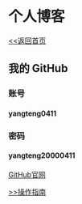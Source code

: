 # 个人博客
[<<返回首页](/)

## 我的 GitHub
### 账号  

#### yangteng0411  

### 密码  

#### yangteng20000411  

[GitHub官网](https://github.com)
  
 [>>操作指南](guide.md)